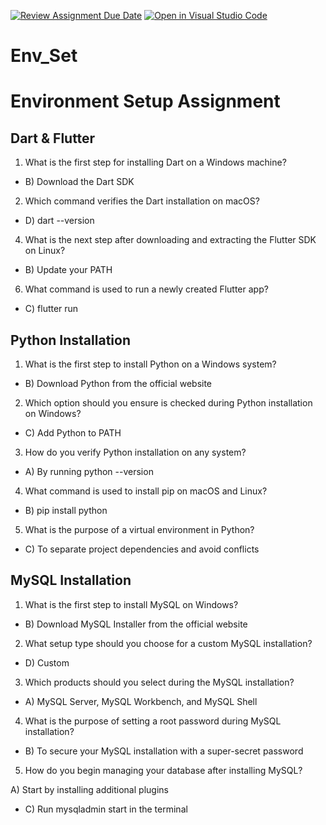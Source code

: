 [![Review Assignment Due Date](https://classroom.github.com/assets/deadline-readme-button-22041afd0340ce965d47ae6ef1cefeee28c7c493a6346c4f15d667ab976d596c.svg)](https://classroom.github.com/a/vnsr1XuU)
[![Open in Visual Studio Code](https://classroom.github.com/assets/open-in-vscode-2e0aaae1b6195c2367325f4f02e2d04e9abb55f0b24a779b69b11b9e10269abc.svg)](https://classroom.github.com/online_ide?assignment_repo_id=17168103&assignment_repo_type=AssignmentRepo)
# Env_Set

# Environment Setup Assignment

## Dart & Flutter

1. What is the first step for installing Dart on a Windows machine?
- B) Download the Dart SDK

2. Which command verifies the Dart installation on macOS?
- D) dart --version


4. What is the next step after downloading and extracting the Flutter SDK on Linux?
- B) Update your PATH


6. What command is used to run a newly created Flutter app?
- C) flutter run


## Python Installation

1. What is the first step to install Python on a Windows system?
- B) Download Python from the official website

2. Which option should you ensure is checked during Python installation on Windows?
- C) Add Python to PATH
  
3. How do you verify Python installation on any system?
- A) By running python --version


4. What command is used to install pip on macOS and Linux?
- B) pip install python


5. What is the purpose of a virtual environment in Python?
- C) To separate project dependencies and avoid conflicts

## MySQL Installation

1. What is the first step to install MySQL on Windows?
- B) Download MySQL Installer from the official website

2. What setup type should you choose for a custom MySQL installation?
- D) Custom

3. Which products should you select during the MySQL installation?
- A) MySQL Server, MySQL Workbench, and MySQL Shell


4. What is the purpose of setting a root password during MySQL installation?
- B) To secure your MySQL installation with a super-secret password


5. How do you begin managing your database after installing MySQL?

A) Start by installing additional plugins
- C) Run mysqladmin start in the terminal
